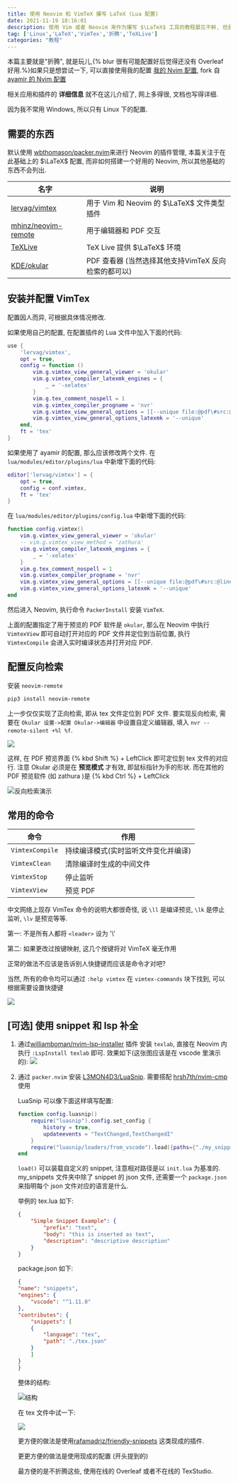 ```yaml
---
title: 使用 Neovim 和 VimTeX 攥写 LaTeX (Lua 配置)
date: 2021-11-19 18:16:01
description: 使用 Vim 或者 Neovim 来作为攥写 $\LaTeX$ 工具的教程屡见不鲜, 但是大都是基于 VimScript, 很少见到有使用 Lua 配置的
tag: ['Linux','LaTeX','VimTex','折腾','TeXLive']
categories: "教程"
---
```


本篇主要就是"折腾", 就是玩儿,{% blur 很有可能配置好后觉得还没有 Overleaf 好用.%}如果只是想尝试一下, 可以直接使用我的配置 [我的 Nvim 配置](https://github.com/ayasa520/nvimdots), fork 自 [ayamir 的 Nvim 配置](https://github.com/ayamir/nvimdots)

相关应用和插件的 **详细信息** 就不在这儿介绍了, 网上多得很, 文档也写得详细.

因为我不常用 Windows, 所以只有 Linux 下的配置.

## 需要的东西
默认使用 [wbthomason/packer.nvim](https://github.com/wbthomason/packer.nvim)来进行 Neovim 的插件管理, 本篇关注于在此基础上的 $\LaTeX$ 配置, 而非如何搭建一个好用的 Neovim, 所以其他基础的东西不会列出. 

| 名字   | 说明|
|--------------- | --------------- |
|[lervag/vimtex](https://github.com/lervag/vimtex)|用于 Vim 和 Neovim 的 $\LaTeX$ 文件类型插件|
| [mhinz/neovim-remote](https://github.com/mhinz/neovim-remote)   | 用于编辑器和 PDF 交互|
| [TeXLive](https://tug.org/texlive/acquire-netinstall.html)|TeX Live 提供 $\LaTeX$ 环境|
| [KDE/okular](https://github.com/KDE/okular)|PDF 查看器 (当然选择其他支持VimTeX 反向检索的都可以)|

## 安装并配置 VimTex

配置因人而异, 可根据具体情况修改. 

如果使用自己的配置, 在配置插件的 Lua 文件中加入下面的代码:

```Lua
use { 
    'lervag/vimtex',
    opt = true,
    config = function ()
        vim.g.vimtex_view_general_viewer = 'okular'
        vim.g.vimtex_compiler_latexmk_engines = {
            _ = '-xelatex'
        }
        vim.g.tex_comment_nospell = 1
        vim.g.vimtex_compiler_progname = 'nvr'
        vim.g.vimtex_view_general_options = [[--unique file:@pdf\#src:@line@tex]]
        vim.g.vimtex_view_general_options_latexmk = '--unique'
    end,
    ft = 'tex'
}
```

如果使用了 ayamir 的配置, 那么应该修改两个文件. 在 `lua/modules/editor/plugins/lua` 中新增下面的代码:

```lua
editor['lervag/vimtex'] = {
    opt = true,
    config = conf.vimtex,
    ft = 'tex'
}
```
在 `lua/modules/editor/plugins/config.lua` 中新增下面的代码:

```lua
function config.vimtex()
    vim.g.vimtex_view_general_viewer = 'okular'
    -- vim.g.vimtex_view_method = 'zathura'
    vim.g.vimtex_compiler_latexmk_engines = {
        _ = '-xelatex'
    }
    vim.g.tex_comment_nospell = 1
    vim.g.vimtex_compiler_progname = 'nvr'
    vim.g.vimtex_view_general_options = [[--unique file:@pdf\#src:@line@tex]]
    vim.g.vimtex_view_general_options_latexmk = '--unique'
end
```

然后进入 Neovim, 执行命令 `PackerInstall` 安装 `VimTeX`.

上面的配置指定了用于预览的 PDF 软件是 `okular`, 那么在 Neovim 中执行 `VimtexView` 即可自动打开对应的 PDF 文件并定位到当前位置, 执行 `VimtexCompile` 会进入实时编译状态并打开对应 PDF. 

## 配置反向检索

安装 `neovim-remote` 

```bash
pip3 install neovim-remote
```

上一步仅仅实现了正向检索, 即从 tex 文件定位到 PDF 文件. 要实现反向检索, 需要在 `Okular 设置->配置 Okular->编辑器` 中设置自定义编辑器, 填入 `nvr --remote-silent +%l %f`.

![](https://cdn.jsdelivr.net/npm/rikka-os2@1.0.5/img/2021-11-19_19-36.png)

这样, 在 PDF 预览界面 {% kbd Shift %} + LeftClick 即可定位到 tex 文件的对应行. 注意 Okular 必须是在 **预览模式** 才有效, 即鼠标指针为手的形状. 而在其他的 PDF 预览软件 (如 zathura )是 {% kbd Ctrl %} + LeftClick


![反向检索演示](https://cdn.jsdelivr.net/npm/rikka-os2@1.0.5/img/h1k1e-i5388.gif)

## 常用的命令

| 命令   |  作用   |
|--------------- | --------------- |
| `VimtexCompile`        | 持续编译模式(实时监听文件变化并编译)   |
|`VimtexClean`| 清除编译时生成的中间文件 |
|`VimtexStop`|停止监听|
|`VimtexView`|预览 PDF|


中文网络上现存 VimTex 命令的说明大都很奇怪, 说 `\ll` 是编译预览, `\lk` 是停止监听, `\lv` 是预览等等. 

第一: 不是所有人都将 `<leader>` 设为 '\\'

第二: 如果更改过按键映射, 这几个按键将对 VimTeX 毫无作用

正常的做法不应该是告诉别人快捷键而应该是命令才对吧?


当然, 所有的命令均可以通过 `:help vimtex` 在 `vimtex-commands` 块下找到, 可以根据需要设置快捷键

![](https://cdn.jsdelivr.net/npm/rikka-os2@1.0.5/img/ahdnuihg)

## [可选] 使用 snippet 和 lsp 补全

1. 通过[williamboman/nvim-lsp-installer](https://github.com/williamboman/nvim-lsp-installer) 插件 安装 `texlab`, 直接在 Neovim 内执行 `:LspInstall texlab` 即可. 效果如下(这张图应该是在 vscode 里演示的):
![](https://cdn.jsdelivr.net/gh/latex-lsp/texlab/docs/demo.gif)


2. 通过 `packer.nvim` 安装
   [L3MON4D3/LuaSnip](https://github.com/L3MON4D3/LuaSnip). 需要搭配 [hrsh7th/nvim-cmp](https://github.com/hrsh7th/nvim-cmp) 使用
    
    LuaSnip 可以像下面这样填写配置:

    ```Lua
    function config.luasnip()
        require("luasnip").config.set_config {
            history = true,
            updateevents = "TextChanged,TextChangedI"
        }
        require("luasnip/loaders/from_vscode").load({paths={"./my_snippets"}})
    end
    ```
    
    `load()` 可以装载自定义的 snippet, 注意相对路径是以 `init.lua` 为基准的. my_snippets 文件夹中除了 snippet 的 json 文件, 还需要一个 `package.json` 来指明每个 json 文件对应的语言是什么.

    举例的 tex.lua 如下:

    ```json
    {
        "Simple Snippet Example": {
            "prefix": "text",
            "body": "this is inserted as text",
            "description": "descriptive description"
        }
    } 
    ```
    
    package.json 如下:

    ```json
    {
    "name": "snippets",
    "engines": {
        "vscode": "^1.11.0"
    },
    "contributes": {
        "snippets": [
        {
            "language": "tex",
            "path": "./tex.json"
        }
        ]
    }
    }

    ```
    整体的结构:

    ![结构](https://cdn.jsdelivr.net/npm/rikka-os2@1.0.5/img/结构.png "结构")

    在 tex 文件中试一下:

    ![](https://cdn.jsdelivr.net/npm/rikka-os2@1.0.5/img/yihr4-c9ea6.gif) 

    更方便的做法是使用[rafamadriz/friendly-snippets](https://github.com/rafamadriz/friendly-snippets) 这类现成的插件.

    更更方便的做法是使用现成的配置 (开头提到的)

    最方便的是不折腾这些, 使用在线的 Overleaf 或者不在线的 TexStudio.
